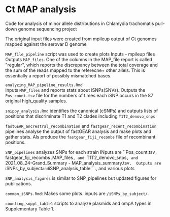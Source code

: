 # Ct MAP analysis

Code for analysis of minor allele distributions in Chlamydia trachomatis pull-down genome sequencing project

The original input files were created from mpileup output of Ct genomes mapped against the serovar D genome

```MAP_file_pipeline``` script was used to create plots 
Inputs - mpileup files
Outputs ```MAP_files```.
One of the columns in the MAP_file report is called "regular", which reports the discrepancy between the total coverage and the sum of the reads mapped to the referecne+ other allels.  This is essentially a report of possibly mismatched bases.

```analyzing_MAP_pipeline_results.Rmd```  
Inputs ```MAP_files``` and reports stats about iSNPs(SNVs).
Outputs the ```Pos_count.tsv``` file for the numbers of times each iSNP occurs in the 87 original high_quality samples.

```snippy_analysis.Rmd``` identifies the canonical (cSNPs) and 
outputs lists of positions that discriminate T1 and T2 clades including ```T1T2_denovo_snps```

```fastGEAR_ancrestral_recombination``` and ```fastgear_recent_recombination``` pipelines analyse the output of fastGEAR analysis and make plots and gather stats. Als produce the ```fastgear_fiji_recombs``` file of recombinant positions.

```SNP_pipelines``` analyzes SNPs for each strain
INputs are ``Pos_count.tsv```, ```fastgear_fiji_recombs```,```MAP_files```, and ```T1T2_denovo_snps```, and ```2021_08_24-Grand_Summary - MAP_analysis_summary.tsv```. 
Outputs are ```iSNPs_by_subject``` and ```iSNP_analysis_table```., and various plots

```SNP_analysis_figures``` is similar to SNP_pipelines but updated figures for publications.

```common_iSNPs.Rmd```: Makes some plots.
inputs are ```/iSNPs_by_subject/```.

```counting_suppl_table1``` scripts to analyze plasmids and ompA types in Supplementary Table 1.

